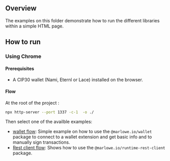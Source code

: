 ## Overview

The examples on this folder demonstrate how to run the different libraries within a simple HTML page.

## How to run

### Using Chrome

#### Prerequisites

- A CIP30 wallet  (Nami, Eternl or Lace) installed on the browser.

#### Flow

At the root of the project :

```bash
npx http-server --port 1337 -c-1  -o ./
```

Then select one of the availble examples:

- [wallet flow](./wallet-flow/): Simple example on how to use the `@marlowe.io/wallet` package to connect to a wallet extension and get basic info and to manually sign transactions.
- [Rest client flow](./rest-client-flow/): Shows how to use the `@marlowe.io/runtime-rest-client` package.

[//]: # (TODO: Explain other examples)
